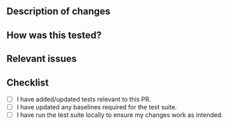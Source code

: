 ## Description of changes
[//]: # (Add a quick note on what this PR intends to accomplish.)

## How was this tested?
[//]: # (Add a quick note on how this was tested.)

## Relevant issues
[//]: # (Add the "Closes #issue_number" text here.)

## Checklist
[//]: # (A list of items to complete)
[//]: # (Place a strikethrough for any irrelevant boxes with ~~ before and after the item)
- [ ] I have added/updated tests relevant to this PR.
- [ ] I have updated any baselines required for the test suite.
- [ ] I have run the test suite locally to ensure my changes work as intended.
